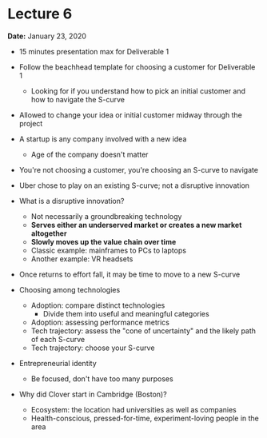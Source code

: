 # Lecture 6

**Date:** January 23, 2020

* 15 minutes presentation max for Deliverable 1
* Follow the beachhead template for choosing a customer for Deliverable 1
  * Looking for if you understand how to pick an initial customer and how to navigate the S-curve
* Allowed to change your idea or initial customer midway through the project
* A startup is any company involved with a new idea
  * Age of the company doesn't matter
* You're not choosing a customer, you're choosing an S-curve to navigate
* Uber chose to play on an existing S-curve; not a disruptive innovation
* What is a disruptive innovation?
  * Not necessarily a groundbreaking technology
  * **Serves either an underserved market or creates a new market altogether**
  * **Slowly moves up the value chain over time**
  * Classic example: mainframes to PCs to laptops
  * Another example: VR headsets
* Once returns to effort fall, it may be time to move to a new S-curve
* Choosing among technologies
  * Adoption: compare distinct technologies
    * Divide them into useful and meaningful categories
  * Adoption: assessing performance metrics
  * Tech trajectory: assess the "cone of uncertainty" and the likely path of each S-curve
  * Tech trajectory: choose your S-curve
* Entrepreneurial identity
  * Be focused, don't have too many purposes

* Why did Clover start in Cambridge (Boston)?
  * Ecosystem: the location had universities as well as companies
  * Health-conscious, pressed-for-time, experiment-loving people in the area